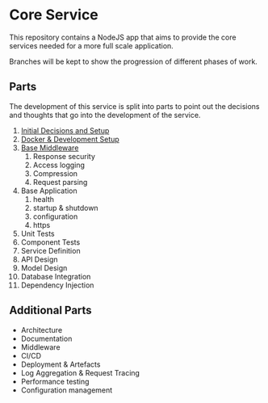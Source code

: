 # Core Service

This repository contains a NodeJS app that aims to provide the core services needed for a more full scale application.

Branches will be kept to show the progression of different phases of work.

## Parts

The development of this service is split into parts to point out the decisions and thoughts that go into the development of the service.

1. [Initial Decisions and Setup](docs/PART-1.md)
2. [Docker & Development Setup](docs/PART-2.md)
3. [Base Middleware](docs/PART-3.md)
   1. Response security
   2. Access logging
   3. Compression
   4. Request parsing
4. Base Application
   1. health
   2. startup & shutdown
   3. configuration
   4. https
5. Unit Tests
6. Component Tests
7. Service Definition
8. API Design
9. Model Design
10. Database Integration
11. Dependency Injection

## Additional Parts

- Architecture
- Documentation
- Middleware
- CI/CD
- Deployment & Artefacts
- Log Aggregation & Request Tracing
- Performance testing
- Configuration management
